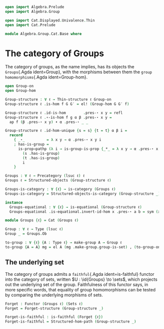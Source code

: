 ```agda
open import Algebra.Prelude
open import Algebra.Group

open import Cat.Displayed.Univalence.Thin
open import Cat.Prelude

module Algebra.Group.Cat.Base where
```

<!--
```agda
private variable
  ℓ : Level
open Cat.Displayed.Univalence.Thin public
open Functor
import Cat.Reasoning as CR
```
-->

# The category of Groups

The category of groups, as the name implies, has its objects the
`Groups`{.Agda ident=Group}, with the morphisms between them the `group
homomorphisms`{.Agda ident=Group-hom}.

```agda
open Group-on
open Group-hom

Group-structure : ∀ ℓ → Thin-structure ℓ Group-on
Group-structure ℓ .is-hom f G G′ = el! (Group-hom G G′ f)

Group-structure ℓ .id-is-hom        .pres-⋆ x y = refl
Group-structure ℓ .∘-is-hom f g α β .pres-⋆ x y =
  ap f (β .pres-⋆ x y) ∙ α .pres-⋆ _ _

Group-structure ℓ .id-hom-unique {s = s} {t = t} α β i =
  record
    { _⋆_          = λ x y → α .pres-⋆ x y i
    ; has-is-group =
      is-prop→pathp (λ i → is-group-is-prop {_*_ = λ x y → α .pres-⋆ x y i})
        (s .has-is-group)
        (t .has-is-group)
        i
    }

Groups : ∀ ℓ → Precategory (lsuc ℓ) ℓ
Groups ℓ = Structured-objects (Group-structure ℓ)

Groups-is-category : ∀ {ℓ} → is-category (Groups ℓ)
Groups-is-category = Structured-objects-is-category (Group-structure _)

instance
  Groups-equational : ∀ {ℓ} → is-equational (Group-structure ℓ)
  Groups-equational .is-equational.invert-id-hom x .pres-⋆ a b = sym (x .pres-⋆ a b)

module Groups {ℓ} = Cat (Groups ℓ)

Group : ∀ ℓ → Type (lsuc ℓ)
Group _ = Groups.Ob

to-group : ∀ {ℓ} {A : Type ℓ} → make-group A → Group ℓ
to-group {A = A} mg = el A (mg .make-group.group-is-set) , (to-group-on mg)
```

## The underlying set

The category of groups admits a `faithful`{.Agda ident=is-faithful}
functor into the category of sets, written $U : \id{Groups} \to
\sets$, which projects out the underlying set of the group. Faithfulness
of this functor says, in more specific words, that equality of group
homomorphisms can be tested by comparing the underlying morphisms of
sets.

```agda
Forget : Functor (Groups ℓ) (Sets ℓ)
Forget = Forget-structure (Group-structure _)

Forget-is-faithful : is-faithful (Forget {ℓ})
Forget-is-faithful = Structured-hom-path (Group-structure _)
```
